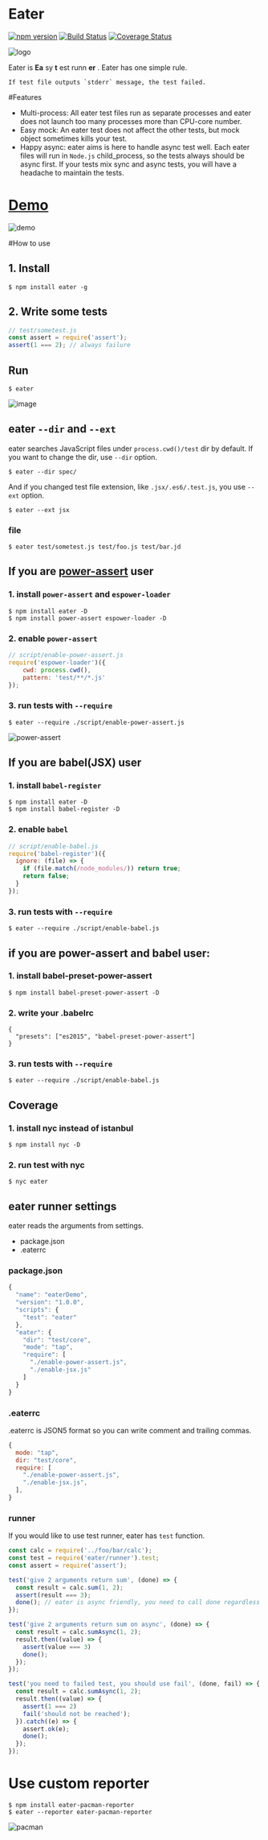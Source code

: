 Eater
===============
[![npm version](https://badge.fury.io/js/eater.svg)](https://badge.fury.io/js/eater)
[![Build Status](https://travis-ci.org/yosuke-furukawa/eater.svg?branch=master)](https://travis-ci.org/yosuke-furukawa/eater)
[![Coverage Status](https://coveralls.io/repos/github/yosuke-furukawa/eater/badge.svg?branch=master)](https://coveralls.io/github/yosuke-furukawa/eater?branch=master)

![logo](./images/eater.png)

Eater is **Ea** sy **t** est runn **er** .
Eater has one simple rule.

```
If test file outputs `stderr` message, the test failed.
```

#Features

- Multi-process: All eater test files run as separate processes and eater does not launch too many processes more than CPU-core number.
- Easy mock: An eater test does not affect the other tests, but mock object sometimes kills your test.
- Happy async: eater aims is here to handle async test well. Each eater files will run in `Node.js` child_process, so the tests always should be async first. If your tests mix sync and async tests, you will have a headache to maintain the tests.

# [Demo](https://github.com/yosuke-furukawa/eater-demo)


![demo](https://github.com/yosuke-furukawa/eater-demo/raw/master/images/eater-demo.gif)

#How to use

## 1. Install

```
$ npm install eater -g
```

## 2. Write some tests

```js
// test/sometest.js
const assert = require('assert');
assert(1 === 2); // always failure
```

## Run

```
$ eater
```

![image](./images/screenshot.png)

## eater `--dir` and `--ext`

eater searches JavaScript files under `process.cwd()/test` dir by default. If you want to change the dir, use `--dir` option.

```
$ eater --dir spec/
```

And if you changed test file extension, like `.jsx/.es6/.test.js`, you use `--ext` option.

```
$ eater --ext jsx
```

### file

```
$ eater test/sometest.js test/foo.js test/bar.jd
```

## If you are [power-assert](https://github.com/power-assert-js/power-assert) user

### 1. install `power-assert` and `espower-loader`

```
$ npm install eater -D
$ npm install power-assert espower-loader -D
```

### 2. enable `power-assert`

```js
// script/enable-power-assert.js
require('espower-loader')({
    cwd: process.cwd(),
    pattern: 'test/**/*.js'
});
```

### 3. run tests with `--require`

```
$ eater --require ./script/enable-power-assert.js
```

![power-assert](./images/powerassert.png)

## If you are babel(JSX) user

### 1. install `babel-register`

```
$ npm install eater -D
$ npm install babel-register -D
```

### 2. enable `babel`

```js
// script/enable-babel.js
require('babel-register')({
  ignore: (file) => {
    if (file.match(/node_modules/)) return true;
    return false;
  }
});
```

### 3. run tests with `--require`

```
$ eater --require ./script/enable-babel.js
```

## if you are power-assert and babel user:

### 1. install babel-preset-power-assert

```
$ npm install babel-preset-power-assert -D
```

### 2. write your .babelrc

```
{
  "presets": ["es2015", "babel-preset-power-assert"]
}
```

### 3. run tests with `--require`

```
$ eater --require ./script/enable-babel.js
```

## Coverage

### 1. install nyc instead of istanbul

```
$ npm install nyc -D
```

### 2. run test with nyc

```
$ nyc eater
```

## eater runner settings

eater reads the arguments from settings.

- package.json
- .eaterrc

### package.json

```js
{
  "name": "eaterDemo",
  "version": "1.0.0",
  "scripts": {
    "test": "eater"
  },
  "eater": {
    "dir": "test/core",
    "mode": "tap",
    "require": [
      "./enable-power-assert.js",
      "./enable-jsx.js"
    ]
  }
}
```

### .eaterrc

.eaterrc is JSON5 format so you can write comment and trailing commas.

```js
{
  mode: "tap",
  dir: "test/core",
  require: [
    "./enable-power-assert.js",
    "./enable-jsx.js",
  ],
}
```

### runner

If you would like to use test runner, eater has `test` function.

```js
const calc = require('../foo/bar/calc');
const test = require('eater/runner').test;
const assert = require('assert');

test('give 2 arguments return sum', (done) => {
  const result = calc.sum(1, 2);
  assert(result === 3);
  done(); // eater is async friendly, you need to call done regardless of async / sync test.
});

test('give 2 arguments return sum on async', (done) => {
  const result = calc.sumAsync(1, 2);
  result.then((value) => {
    assert(value === 3)
    done();
  });
});

test('you need to failed test, you should use fail', (done, fail) => {
  const result = calc.sumAsync(1, 2);
  result.then((value) => {
    assert(1 === 2)
    fail('should not be reached');
  }).catch((e) => {
    assert.ok(e);
    done();
  });
});
```

# Use custom reporter

```
$ npm install eater-pacman-reporter
$ eater --reporter eater-pacman-reporter
```

![pacman](https://raw.githubusercontent.com/yosuke-furukawa/eater-pacman-reporter/master/images/pacman.gif)
